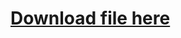 # [Download file here](https://drive.google.com/file/d/1RCMrWHjw_UBLeYVcOnLcQvVT7hF3753A/view?usp=sharing)
